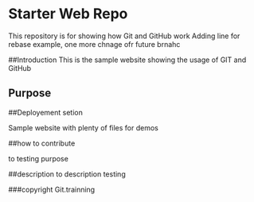 # Starter Web Repo

This repository is for showing how Git and GitHub work
Adding line for rebase example, one more chnage ofr future brnahc

##Introduction
This is the sample website showing the usage of GIT and GitHub

## Purpose

##Deployement setion

Sample website with plenty of files for demos

##how to contribute

to testing purpose

##description
to description testing

###copyright
Git.trainning